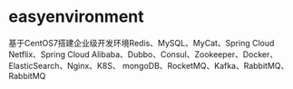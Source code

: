 # easyenvironment
基于CentOS7搭建企业级开发环境Redis、MySQL、MyCat、Spring Cloud Netflix、Spring Cloud Alibaba、Dubbo、Consul、Zookeeper、Docker、ElasticSearch、Nginx、K8S、 mongoDB、RocketMQ、Kafka、RabbitMQ、RabbitMQ
